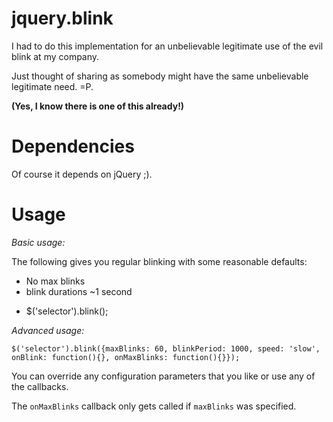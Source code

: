 # jquery.blink

I had to do this implementation for an unbelievable legitimate use of the evil blink at my company.

Just thought of sharing as somebody might have the same unbelievable legitimate need. =P.

**(Yes, I know there is one of this already!)**

# Dependencies

Of course it depends on jQuery ;).

# Usage

*Basic usage:*

The following gives you regular blinking with some reasonable defaults:

 * No max blinks
 * blink durations ~1 second

-
    $('selector').blink();

*Advanced usage:*

    $('selector').blink({maxBlinks: 60, blinkPeriod: 1000, speed: 'slow', onBlink: function(){}, onMaxBlinks: function(){}}); 

You can override any configuration parameters that you like or use any of the callbacks.

The `onMaxBlinks` callback only gets called if `maxBlinks` was specified.
